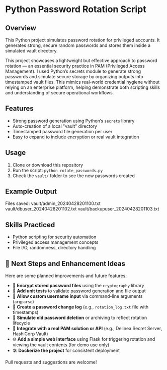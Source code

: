 # Python Password Rotation Script

## Overview
This Python project simulates password rotation for privileged accounts. It generates strong, secure random passwords and stores them inside a simulated vault directory.


This project showcases a lightweight but effective approach to password rotation — an essential security practice in PAM (Privileged Access Management). I used Python’s secrets module to generate strong passwords and simulate secure storage by organizing outputs into timestamped vault files. This mimics real-world credential hygiene without relying on an enterprise platform, helping demonstrate both scripting skills and understanding of secure operational workflows.

## Features
- Strong password generation using Python’s `secrets` library
- Auto-creation of a local "vault" directory
- Timestamped password file generation per user
- Easy to expand to include encryption or real vault integration

## Usage
1. Clone or download this repository
2. Run the script: `python rotate_passwords.py`
3. Check the `vault/` folder to see the new passwords created

## Example Output
Files saved:
vault/admin_20240428201100.txt
vault/dbuser_20240428201102.txt
vault/backupuser_20240428201103.txt



## Skills Practiced
- Python scripting for security automation
- Privileged access management concepts
- File I/O, randomness, directory handling


## 🚀 Next Steps and Enhancement Ideas

Here are some planned improvements and future features:

- 🔐 **Encrypt stored password files** using the `cryptography` library
- 🧪 **Add unit tests** to validate password generation and file output
- 📁 **Allow custom username input** via command-line arguments (`argparse`)
- 📜 **Create a password change log** (e.g., `rotation_log.txt` file with timestamps)
- 🔄 **Simulate old password deletion** or archiving to reflect rotation lifecycle
- 🧩 **Integrate with a real PAM solution or API** (e.g., Delinea Secret Server, HashiCorp Vault)
- 🌐 **Add a simple web interface** using Flask for triggering rotation and viewing the vault contents (for demo use only)
- 🛠️ **Dockerize the project** for consistent deployment

Pull requests and suggestions are welcome!
